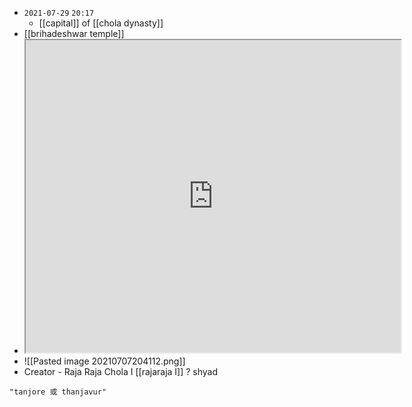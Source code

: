 - `2021-07-29`  `20:17`
	- [[capital]] of [[chola dynasty]]
- [[brihadeshwar temple]]
- <iframe src="https://en.wikipedia.org/wiki/Brihadisvara_Temple,_Thanjavur" width="600" height="500" ></iframe>
- ![[Pasted image 20210707204112.png]]
- Creator - Raja Raja Chola I [[rajaraja I]] ? shyad

```query
"tanjore 或 thanjavur"
```